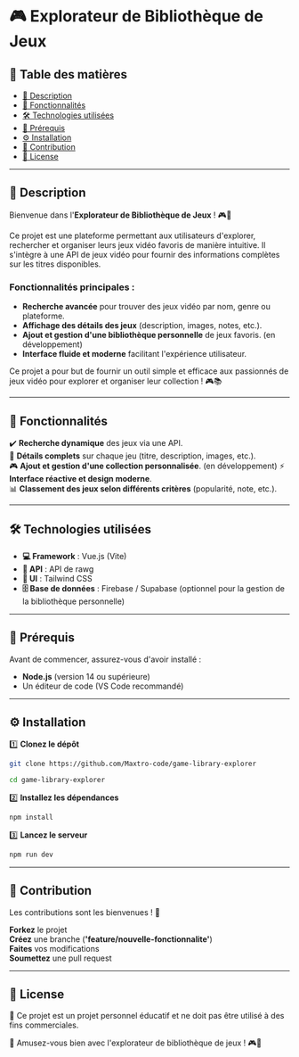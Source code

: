 # 🎮 Explorateur de Bibliothèque de Jeux

## 📜 Table des matières

- [📖 Description](#-description)
- [🚀 Fonctionnalités](#-fonctionnalités)
- [🛠️ Technologies utilisées](#-technologies-utilisées)
- [📌 Prérequis](#-prérequis)
- [⚙️ Installation](#-installation)
- [🤝 Contribution](#-contribution)
- [📄 License](#-license)

---

## 📖 Description  

Bienvenue dans l'**Explorateur de Bibliothèque de Jeux** ! 🎮🚀  

Ce projet est une plateforme permettant aux utilisateurs d'explorer, rechercher et organiser leurs jeux vidéo favoris de manière intuitive. Il s'intègre à une API de jeux vidéo pour fournir des informations complètes sur les titres disponibles.

### Fonctionnalités principales :
- **Recherche avancée** pour trouver des jeux vidéo par nom, genre ou plateforme.
- **Affichage des détails des jeux** (description, images, notes, etc.).
- **Ajout et gestion d'une bibliothèque personnelle** de jeux favoris. (en développement)
- **Interface fluide et moderne** facilitant l'expérience utilisateur.

Ce projet a pour but de fournir un outil simple et efficace aux passionnés de jeux vidéo pour explorer et organiser leur collection ! 🎮📚

---

## 🚀 Fonctionnalités

✔️ **Recherche dynamique** des jeux via une API.  
📌 **Détails complets** sur chaque jeu (titre, description, images, etc.).  
🎮 **Ajout et gestion d'une collection personnalisée**.  (en développement)
⚡ **Interface réactive et design moderne**.  
📊 **Classement des jeux selon différents critères** (popularité, note, etc.).  

---

## 🛠️ Technologies utilisées  

- **💻 Framework** : Vue.js (Vite)  
- **📡 API** : API de rawg  
- **🎨 UI** : Tailwind CSS  
- **🗄️ Base de données** : Firebase / Supabase (optionnel pour la gestion de la bibliothèque personnelle)  

---

## 📌 Prérequis

Avant de commencer, assurez-vous d'avoir installé :  

- **Node.js** (version 14 ou supérieure)  
- Un éditeur de code (VS Code recommandé)  

---

## ⚙️ Installation  

1️⃣ **Clonez le dépôt**  
```bash
git clone https://github.com/Maxtro-code/game-library-explorer
```
```bash
cd game-library-explorer
```
2️⃣ **Installez les dépendances**
```bash
npm install
```
3️⃣ **Lancez le serveur**
```bash
npm run dev
```
---

## 🤝 Contribution

Les contributions sont les bienvenues ! 🎉

**Forkez** le projet  
**Créez** une branche (**'feature/nouvelle-fonctionnalite'**)  
**Faites** vos modifications  
**Soumettez** une pull request  

---

## 📄 License
📌 Ce projet est un projet personnel éducatif et ne doit pas être utilisé à des fins commerciales.

🚀 Amusez-vous bien avec l'explorateur de bibliothèque de jeux ! 🎮🎉

